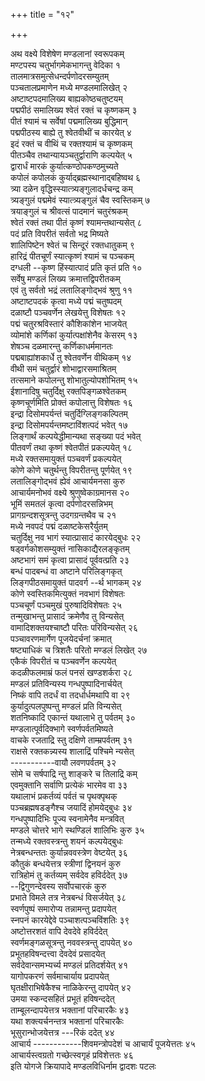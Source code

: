 +++
title = "१२"

+++
   
अथ वक्ष्ये विशेषेण मण्डलानां स्वरूपकम्  
मण्टपस्य चतुर्भागमेकभागन्तु वेदिका १  
तालमात्रसमुत्सेधन्दर्पणोदरसम्युतम्  
पञ्चतालप्रमाणेन मध्ये मण्डलमालिखेत् २  
अष्टाष्टपदमालिख्य बाह्यकोष्ठचतुष्टयम्  
पद्मपीठं समालिख्य श्वेतं रक्तं च कृष्णकम् ३  
पीतं श्यामं च सर्वेषां पद्ममालिख्य बुद्धिमान्  
पद्मपीठस्य बाह्ये तु श्वेतवीथीं च कारयेत् ४  
इदं रक्तं च वीथिं च रक्तश्यामं च कृष्णकम्  
पीतञ्चैव तथान्यायञ्चतुर्द्वाराणि कल्पयेत् ५  
द्वारार्धं मारकं कुर्यात्कण्ठोपकण्ठमुच्यते  
कपोलं कपोलकं कुर्याद्ब्रह्मस्थानाद्बहिष्वथ ६  
त्र्या दळेन वृद्धिस्स्यात्त्र्यङ्गुलादर्धचन्द्र कम्  
त्र्यङ्गुलं पद्ममेवं स्यात्त्र्यङ्गुलं चैव स्वस्तिकम् ७  
त्रयाङ्गुलं च श्रीवत्सं पादमानं चतुरंश्रकम्  
श्वेतं रक्तं तथा पीतं कृष्णं श्यामन्तथान्यसेत् ८  
पदं प्रति विपरीतं सर्वतो भद्र मिष्यते  
शालिपिष्टेन श्वेतं च सिन्दूरं रक्तधातुकम् ९  
हारिद्रं पीतचूर्णं स्यात्कृष्णं श्यामं च पञ्चकम्  
दग्धली --कृष्ण हिंस्यात्पादं प्रति कृतं प्रति १०  
सर्वेषु मण्डलं लिख्य क्रमात्तद्विपरीतकम्  
एवं तु सर्वतो भद्रं लतालिङ्गोद्भवं श्रुणु ११  
अष्टाष्टपदकं कृत्वा मध्ये पद्मं चतुष्पदम्  
दळाष्टौ पञ्चवर्णेन लेखयेत्तु विशेषतः १२  
पद्मं चतुरश्रविस्तारं कौशिकांशेन भाजयेत्  
व्योमांशे कर्णिकां कुर्यात्पक्षांशेनैव केसरम् १३  
शेषञ्च दळमारन्तु कर्णिकाधर्ममानतः  
पद्मबाह्यांशकार्धे तु श्वेतवर्णेन वीथिकम् १४  
वीथी समं चतुर्द्वारं शोभाद्वारसमाश्रितम्  
तत्समाने कपोलन्तु शोभातुल्योपशोभितम् १५  
ईशानादिषु चतुर्दिक्षु रक्तपिङ्गळश्वेतकम्  
कृष्णचूर्णमिति प्रोक्तं कपोलात्तु विशेषतः १६  
इन्द्रा दिसोमपर्यन्तं चतुर्दिग्लिङ्गकल्पितम्  
इन्द्रा दिसोमपर्यन्तमष्टाविंशत्पदं भवेत् १७  
लिङ्गार्थं कल्पयेद्धीमान्यथा सङ्ख्या पदं भवेत्  
पीतवर्णं तथा कृष्णं श्वेतपीतं प्रकल्पयेत् १८  
मध्ये रक्तसमायुक्तं पञ्चवर्णं प्रकल्पयेत्  
कोणे कोणे चतुर्थन्तु विपरीतन्तु पूर्णयेत् १९  
लतालिङ्गोद्भवं ह्येवं आचार्यमनसा कुरु  
आचार्यमनोभवं वक्ष्ये श्रुणुष्वेकाग्रमानस २०  
भूमिं समतलं कृत्वा दर्पणोदरसन्निभम्  
प्रागग्रन्दशसूत्रन्तु उदगग्रन्तथैव च २१  
मध्ये नवपदं पद्मं दळाष्टकेसरैर्युतम्  
चतुर्दिक्षु नव भागं स्यात्प्रासादं कारयेद्बुधः २२  
षड्वर्गकोशसम्युक्तं नासिकाद्यैरलङ्कृतम्  
अष्टभागं समं कृत्वा प्रासादं पूर्ववत्प्रति २३  
बन्धं पादबन्धं वा अष्टाने परिलिङ्गकृत्  
लिङ्गपीठसमायुक्तं पादवर्ग --र्थ भागकम् २४  
कोणे स्वस्तिकमित्युक्तं नवभागं विशेषतः  
पञ्चचूर्णं पञ्चमुखं पुरुषादिविशेषतः २५  
तन्मुखाभन्तु प्रासादं क्रमेणैव तु विन्यसेत्  
वामादिशक्तयश्चाष्टौ परितः परिविन्यसेत् २६  
पञ्चावरणमार्गेण पूजयेदर्चनां क्रमात्  
षष्ट्याधिकं च त्रिशतैः परितो मण्डलं लिखेत् २७  
एकैकं विपरीतं च पञ्चवर्णेन कल्पयेत्  
कदळीफलमाम्रं फलं पनसं खण्डशर्करा २८  
मण्डलं प्रतिविन्यस्य गन्धपुष्पादिनार्चयेत्  
निष्कं वापि तदर्धं वा तदर्धार्धमथापि वा २९  
कुर्यादुत्पलपुष्पन्तु मण्डलं प्रति विन्यसेत्  
शतनिष्कादि एकान्तं यथालाभे तु पर्वतम् ३०  
मण्डलात्पूर्वदिक्भागे स्वर्णपर्वतमिष्यते  
वाचके रजताद्रि स्तु दक्षिणे ताम्म्रपर्वतम् ३१  
राक्षसे रक्तकन्न्यस्य शालाद्रिं पश्चिमे न्यसेत्  
\-----------वायौ लवणपर्वतम् ३२  
सोमे च सर्षपाद्रि न्तु शाङ्करे च तिलाद्रि कम्  
एवमुक्तानि सर्वाणि प्रत्येकं भारमेव वा ३३  
यथालाभं प्रकर्तव्यं पर्वतं च पृथक्पृथक्  
पञ्चब्रह्मषडङ्गैश्च जयादिं होमयेद्बुधः ३४  
गन्धपुष्पादिभिः पूज्य स्वनामेनैव मन्त्रवित्  
मण्डले चोत्तरे भागे स्थण्डिलं शालिभिः कुरु ३५  
तन्मध्ये रक्तवस्त्रन्तु शयनं कल्पयेद्बुधः  
नेत्रबन्धन्ततः कुर्यान्नववस्त्रेण वेष्टयेत् ३६  
कौतुकं बन्धयेत्तत्र स्त्रीणां द्विनयनं कुरु  
रात्रिहोमं तु कर्तव्यम् सर्वदेव हविर्ददेत् ३७  
\--द्विगुणन्देवस्य सर्वोपचारकं कुरु  
प्रभाते विमले तत्र नेत्रबन्धं विसर्जयेत् ३८  
स्वर्णपुष्पं समारोप्य तन्नामन्तु प्रदापयेत्  
स्नपनं कारयेद्देवे पञ्चाशत्पञ्चविंशतिः ३९  
अष्टोत्तरशतं वापि देवदेवे हविर्ददेत्  
स्वर्णमङ्गळसूत्रन्तु नववस्त्रन्तु दापयेत् ४०  
प्रभूतहविषन्दत्त्वा देवदेवं प्रसादयेत्  
सर्वदेवान्समभ्यर्च्य मण्डलं प्रतिदर्शयेत् ४१  
यागोपकरणं सर्वमाचार्याय प्रदापयेत्  
घृतक्षीराभिषेकैश्च नाळिकेरन्तु दापयेत् ४२  
उमया स्कन्दसहितं प्रभूतं हविषन्ददेत्  
ताम्बूलन्दापयेत्तत्र भक्तानां परिचारकैः ४३  
यथा शक्त्यर्चनन्तत्र भक्तानां परिचारकैः  
भूसुरान्भोजयेत्तत्र ---रिकं ददेत् ४४  
आचार्य ------------शिवमन्त्रोपदेशं च आचार्यं पूजयेत्ततः ४५  
आचार्यस्त्वग्रतो गच्छेत्स्वगृहं प्रविशेत्ततः ४६  
इति योगजे क्रियापादे मण्डलविधिर्नाम द्वादशः पटलः
